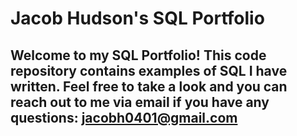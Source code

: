 # Jacob Hudson's SQL Portfolio

## Welcome to my SQL Portfolio! This code repository contains examples of SQL I have written. Feel free to take a look and you can reach out to me via email if you have any questions: jacobh0401@gmail.com
